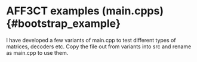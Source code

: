 AFF3CT examples (main.cpps) {#bootstrap_example}
====

I have developed a few variants of main.cpp to test different types of matrices, decoders etc. Copy the file out from variants into src and rename as main.cpp to use them.